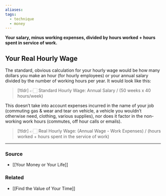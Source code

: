```yaml
---
aliases: 
tags:
  - technique
  - money
---
```

**Your salary, minus working expenses, divided by hours worked + hours spent in service of work.**

## Your Real Hourly Wage

The standard, obvious calculation for your hourly wage would be how many dollars you make an hour (for hourly employees) or your annual salary divided by the number of working hours per year. It would look like this:

> [!tldr] 👉🏻 Standard Hourly Wage: 
Annual Salary / (50 weeks x 40 hours/week)

This doesn’t take into account expenses incurred in the name of your job (commuting gas & wear and tear on vehicle, a vehicle you wouldn’t otherwise need, clothing, various supplies), nor does it factor in the non-working work hours (commutes, off hour calls or emails).

> [!tldr] 👉🏻 Real Hourly Wage: 
(Annual Wage - Work Expenses) / (hours worked + hours spent in the service of work)

---

### Source
- [[Your Money or Your Life]]

### Related
- [[Find the Value of Your Time]]